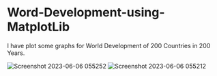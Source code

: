 # Word-Development-using-MatplotLib
I have plot some graphs for World Development of 200 Countries in 200 Years.

![Screenshot 2023-06-06 055252](https://github.com/usmaan0786/Word-Development-using-MatplotLib/assets/72275107/cb865d40-6914-4766-b6a2-35724cbb2c3a)
![Screenshot 2023-06-06 055212](https://github.com/usmaan0786/Word-Development-using-MatplotLib/assets/72275107/19f66eb1-019e-4650-a733-b1dbe8a701f6)
